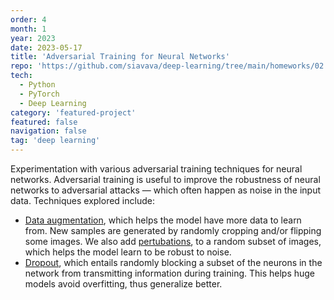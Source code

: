 ```yaml
---
order: 4
month: 1
year: 2023
date: 2023-05-17
title: 'Adversarial Training for Neural Networks'
repo: 'https://github.com/siavava/deep-learning/tree/main/homeworks/02'
tech:
  - Python
  - PyTorch
  - Deep Learning
category: 'featured-project'
featured: false
navigation: false
tag: 'deep learning'
---
```


Experimentation with various adversarial training techniques for neural networks.
Adversarial training is useful to improve the robustness of neural networks to
adversarial attacks &mdash; which often happen as noise in the input data.
Techniques explored include:
- [Data augmentation][augmentation], which helps the model have more data to learn from.
  New samples are generated by randomly cropping and/or flipping some images.
  We also add [pertubations][pertubation], to a random subset of images,
  which helps the model learn to be robust to noise.
- [Dropout][dropout], which entails randomly blocking a subset of the neurons in the network
  from transmitting information during training. This helps huge models avoid overfitting,
  thus generalize better.

[augmentation]: https://www.datacamp.com/tutorial/complete-guide-data-augmentation
[pertubation]:  https://www.sciencedirect.com/science/article/pii/S0167865521002440
[dropout]:      https://paperswithcode.com/method/dropout
